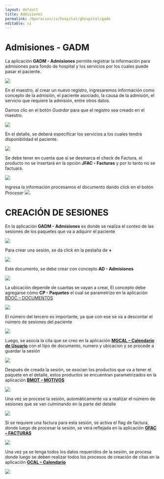 ```yaml
---
layout: default
title: Admisiones
permalink: /Operacion/is/hospital/ghospital/gadm
editable: si
---
```


# Admisiones - GADM

La aplicación **GADM - Admisiones** permite registrar la información para admisiones para fondo de hospital y los servicios por los cuales puede pasar el paciente.  

![](gadm.png)

En el maestro, al crear un nuevo registro, ingresaremos información como concepto de la admisión, el paciente asociado, la causa de la admisión, el servicio que requiere la admisión, entre otros datos.  

Damos clic en el botón _Guardar_ para que el registro sea creado en el maestro.  

![](gadm1.png)

En el detalle, se deberá especificar los servicios a los cuales tendrá disponibilidad el paciente.  

![](gadm2.png)

Se debe tener en cuenta que si se desmarca el check de Factura, el producto no se insertará en la opción **JFAC - Facturas** y por lo tanto no se factuará.  

![](gadm3.png)

Ingresa la información procesamos el documento dando click en el botón _Procesar_ ![](procesar.png).  

# CREACIÓN DE SESIONES

En la aplicación **GADM - Admisiones** es donde se realiza el conteo de las sesiones de los paquetes que va a adquirir el paciente

![](gadm12.png)

Para crear una sesión, se da click en la pestaña de **+** 

![](gadm4.png)

Este documento, se debe crear con concepto **AD - Admisiones**

![](gadm5.png)

La ubicación depende de cuantas se vayan a crear, El concepto debe agregarse cómo **CP - Paquetes** el cual se parametrizo en la aplicación [BDOC – DOCUMENTOS](https://docs.oasiscom.com/Capacitacion/Empower/parametrizacionbdoc)



![](gadm6.png)

El número del tercero es importante, ya que con ese se va a descontar el número de sesiones del paciente

![](gadm8.png)

Luego, se asocia la cita que se creo en la aplicación **[MGCAL – Calendario de Usuario](https://docs.oasiscom.com/Operacion/is/hospital/gcita/mgcal)** con el tipo de documento, numero y ubicacion y se procede a guardar la sesión

![](gadm13.png)

Después de creada la sesión, se asocian los productos que va a tener el paquete en el detalle, estos productos se encuentran parametrizados en la aplicación **[BMOT – MOTIVOS](https://docs.oasiscom.com/Capacitacion/Empower/parametrizacionbdoc)**

![](gadm9.png)

Una vez se procese la sesión, automáticamente va a realizar el número de sesiones que se van culminando en la parte del detalle

![](gadm10.png)

Si se requiere una factura para esta sesión, se activa el flag de factura, donde luego de procesar la sesión, se verá reflejada en la aplicación **[GFAC – FACTURAS](https://docs.oasiscom.com/Operacion/is/hospital/gfacturacion/gfac)**

![](gadm12.png)

Una vez ya se tenga todos los datos requeridos de la sesión, se procesa donde luego se deben realizar todos los procesos de creación de citas en la aplicación **[GCAL – Calendario](https://docs.oasiscom.com/Operacion/is/hospital/gcita/gcal)**

![](gadm11.png)

